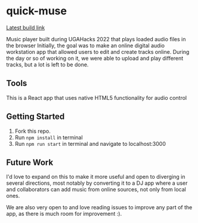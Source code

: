 # quick-muse

[Latest build link](https://tender-hypatia-795b09.netlify.app/)

Music player built during UGAHacks 2022 that plays loaded audio files in the browser
Initially, the goal was to make an online digital audio workstation app that allowed users to edit and create tracks online. During the day or so of working on it, we were able to upload and play different tracks, but a lot is left to be done.


## Tools
This is a React app that uses native HTML5 functionality for audio control


## Getting Started
1. Fork this repo.
2. Run `npm install` in terminal
3. Run `npm run start` in terminal and navigate to localhost:3000


## Future Work
I'd love to expand on this to make it more useful and open to diverging in several directions, most notably by converting it to a DJ app where a user and collaborators can add music from online sources, not only from local ones.

We are also very open to and love reading issues to improve any part of the app, as there is much room for improvement :).
